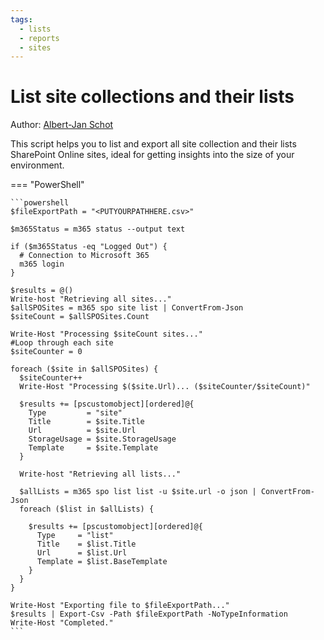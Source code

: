 ```yaml
---
tags:
  - lists
  - reports
  - sites
---
```


# List site collections and their lists

Author: [Albert-Jan Schot](https://www.cloudappie.nl/migration-report-climicrosoft365)

This script helps you to list and export all site collection and their lists SharePoint Online sites, ideal for getting insights into the size of your environment.

=== "PowerShell"

    ```powershell
    $fileExportPath = "<PUTYOURPATHHERE.csv>"

    $m365Status = m365 status --output text

    if ($m365Status -eq "Logged Out") {
      # Connection to Microsoft 365
      m365 login
    }

    $results = @()
    Write-host "Retrieving all sites..."
    $allSPOSites = m365 spo site list | ConvertFrom-Json
    $siteCount = $allSPOSites.Count

    Write-Host "Processing $siteCount sites..."
    #Loop through each site
    $siteCounter = 0

    foreach ($site in $allSPOSites) {
      $siteCounter++
      Write-Host "Processing $($site.Url)... ($siteCounter/$siteCount)"

      $results += [pscustomobject][ordered]@{
        Type         = "site"
        Title        = $site.Title
        Url          = $site.Url
        StorageUsage = $site.StorageUsage
        Template     = $site.Template
      }

      Write-host "Retrieving all lists..."

      $allLists = m365 spo list list -u $site.url -o json | ConvertFrom-Json
      foreach ($list in $allLists) {

        $results += [pscustomobject][ordered]@{
          Type     = "list"
          Title    = $list.Title
          Url      = $list.Url
          Template = $list.BaseTemplate
        }
      }
    }

    Write-Host "Exporting file to $fileExportPath..."
    $results | Export-Csv -Path $fileExportPath -NoTypeInformation
    Write-Host "Completed."
    ```
